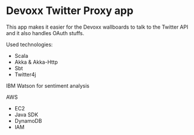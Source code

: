 # Devoxx Twitter Proxy app
This app makes it easier for the Devoxx wallboards to talk to the Twitter API and it also handles OAuth stuffs.

Used technologies:
* Scala
* Akka & Akka-Http
* Sbt
* Twitter4j

IBM Watson for sentiment analysis

AWS
* EC2
* Java SDK
* DynamoDB
* IAM

